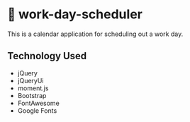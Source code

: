 # 📆 work-day-scheduler
This is a calendar application for scheduling out a work day.

## Technology Used
* jQuery
* jQueryUi
* moment.js
* Bootstrap
* FontAwesome
* Google Fonts